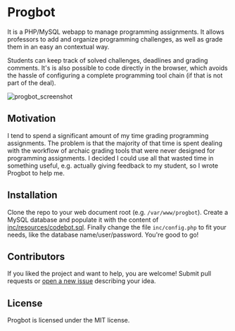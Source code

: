 # Progbot
It is a PHP/MySQL webapp to manage programming assignments. It allows professors to add and organize programming challenges, as well as grade them in an easy an contextual way.

Students can keep track of solved challenges, deadlines and grading comments. It's is also possible to code directly in the browser, which avoids the hassle of configuring a complete programming tool chain (if that is not part of the deal).

![progbot_screenshot](https://cloud.githubusercontent.com/assets/512405/9366740/7b359c50-468f-11e5-96d3-cab0e41cc239.png)

## Motivation

I tend to spend a significant amount of my time grading programming assignments. The problem is that the majority of that time is spent dealing with the workflow of archaic grading tools that were never designed for programming assignments. I decided I could use all that wasted time in something useful, e.g. actually giving feedback to my student, so I wrote Progbot to help me.

## Installation

Clone the repo to your web document root (e.g. `/var/www/progbot`). Create a MySQL database and populate it with the content of [inc/resources/codebot.sql](https://github.com/Dovyski/Progbot/blob/master/inc/resources/codebot.sql). Finally change the file `inc/config.php` to fit your needs, like the database name/user/password. You're good to go!

## Contributors

If you liked the project and want to help, you are welcome! Submit pull requests or [open a new issue](https://github.com/Dovyski/Progbot/issues) describing your idea.

## License

Progbot is licensed under the MIT license.
